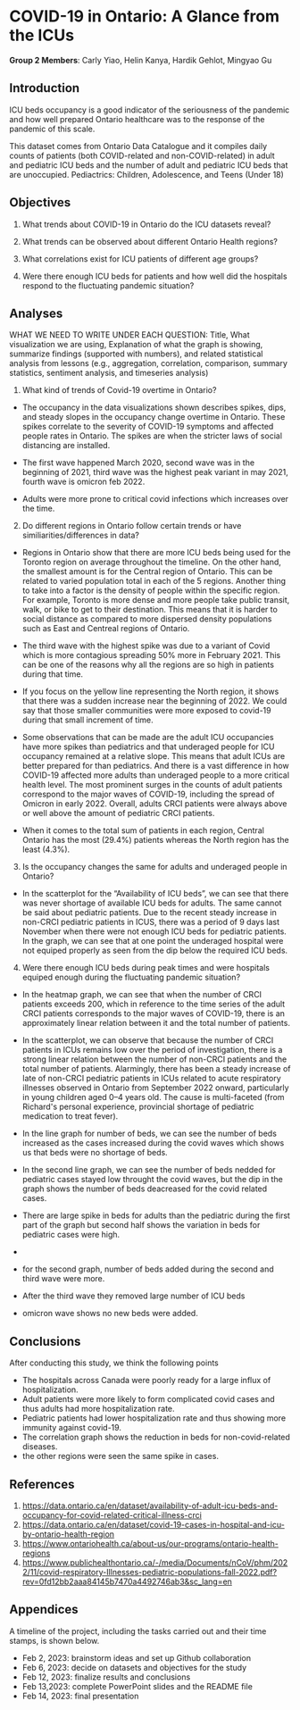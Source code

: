 # COVID-19 in Ontario: A Glance from the ICUs

**Group 2 Members**: Carly Yiao, Helin Kanya, Hardik Gehlot, Mingyao Gu

## Introduction

ICU beds occupancy is a good indicator of the seriousness of the pandemic and how well prepared Ontario healthcare was to the response of the pandemic of this scale.

This dataset comes from Ontario Data Catalogue and it compiles daily counts of patients (both COVID-related and non-COVID-related) in adult and pediatric ICU beds and the number of adult and pediatric ICU beds that are unoccupied. Pediactrics: Children, Adolescence, and Teens (Under 18)

## Objectives

1. What trends about COVID-19 in Ontario do the ICU datasets reveal?

2. What trends can be observed about different Ontario Health regions?

3. What correlations exist for ICU patients of different age groups?

4. Were there enough ICU beds for patients and how well did the hospitals respond to the fluctuating pandemic situation?

## Analyses

WHAT WE NEED TO WRITE UNDER EACH QUESTION: Title, What visualization we are using, Explanation of what the graph is showing, summarize findings (supported with numbers), and related statistical analysis from lessons (e.g., aggregation, correlation, comparison, summary statistics, sentiment analysis, and  timeseries analysis)

1. What kind of trends of Covid-19 overtime in Ontario?
- The occupancy in the data visualizations shown describes spikes, dips, and steady slopes in the occupancy change overtime in Ontario. These spikes correlate to the severity of COVID-19 symptoms and affected people rates in Ontario. The spikes are when the stricter laws of social distancing are installed. 

- The first wave happened March 2020, second wave was in the beginning of 2021, third wave was the highest peak variant in may 2021, fourth wave is omicron feb 2022. 

- Adults were more prone to critical covid infections which increases over the time.

2. Do different regions in Ontario follow certain trends or have similiarities/differences in data?
- Regions in Ontario show that there are more ICU beds being used for the Toronto region on average throughout the timeline. On the other hand, the smallest amount is for the Central region of Ontario. This can be related to varied population total in each of the 5 regions. Another thing to take into a factor is the density of people within the specific region. For example, Toronto is more dense and more people take public transit, walk, or bike to get to their destination. This means that it is harder to social distance as compared to more dispersed density populations such as East and Centreal regions of Ontario. 

- The third wave with the highest spike was due to a variant of Covid which is more contagious spreading 50% more in February 2021. This can be one of the reasons why all the regions are so high in patients during that time. 

- If you focus on the yellow line representing the North region, it shows that there was a sudden increase near the beginning of 2022. We could say that those smaller communities were more exposed to covid-19 during that small increment of time. 

- Some observations that can be made are the adult ICU occupancies have more spikes than pediatrics and that underaged people for ICU occupancy remained at a relative slope. This means that adult ICUs are better prepared for than pediatrics. And there is a vast difference in how COVID-19 affected more adults than underaged people to a more critical health level. The most prominent surges in the counts of adult patients correspond to the major waves of COVID-19, including the spread of Omicron in early 2022. Overall, adults CRCI patients were always above or well above the amount of pediatric CRCI patients.

- When it comes to the total sum of patients in each region, Central Ontario has the most (29.4%) patients whereas the North region has the least (4.3%).

3. Is the occupancy changes the same for adults and underaged people in Ontario?
- In the scatterplot for the “Availability of ICU beds”, we can see that there was never shortage of available ICU beds for adults. The same cannot be said about pediatric patients. Due to the recent steady increase in non-CRCI pediatric patients in ICUS, there was a period of 9 days last November when there were not enough ICU beds for pediatric patients. In the graph, we can see that at one point the underaged hospital were not equiped properly as seen from the dip below the required ICU beds. 

4. Were there enough ICU beds during peak times and were hospitals equiped enough during the fluctuating pandemic situation?
- In the heatmap graph, we can see that when the number of CRCI patients exceeds 200, which in reference to the time series of the adult CRCI patients corresponds to the major waves of COVID-19, there is an approximately linear relation between it and the total number of patients.

- In the scatterplot, we can observe that because the number of CRCI patients in ICUs remains low over the period of investigation, there is a strong linear relation between the number of non-CRCI patients and the total number of patients. Alarmingly, there has been a steady increase of late of non-CRCI pediatric patients in ICUs related to acute respiratory illnesses observed in Ontario from September 2022 onward, particularly in young children aged 0–4 years old. The cause is multi-faceted (from Richard's personal experience, provincial shortage of pediatric medication to treat fever).
- In the line graph for number of beds, we can see the number of beds increased as the cases increased during the covid waves which shows us that beds were no shortage of beds. 
- In the second line graph, we can see the number of beds nedded for pediatric cases stayed low throught the covid waves, but the dip in the graph shows the number of beds deacreased for the covid related cases.
- There are large spike in beds for adults than the pediatric during the first part of the graph but second half shows the variation in beds for pediatric cases were high.
- 
- for the second graph, number of beds added during the second and third wave were more.
- After the third wave they removed large number of ICU beds
-  omicron wave shows no new beds were added. 
	
## Conclusions
After conducting this study, we think the following points
- The hospitals across Canada were poorly ready for a large influx of hospitalization. 
- Adult patients were more likely to form complicated covid cases and thus adults had more hospitalization rate.
- Pediatric patients had lower hospitalization rate and thus showing more immunity against covid-19.
- The correlation graph shows the reduction in beds for non-covid-related diseases. 
- the other regions were seen the same spike in cases.

## References

1. https://data.ontario.ca/en/dataset/availability-of-adult-icu-beds-and-occupancy-for-covid-related-critical-illness-crci
2. https://data.ontario.ca/en/dataset/covid-19-cases-in-hospital-and-icu-by-ontario-health-region
3. https://www.ontariohealth.ca/about-us/our-programs/ontario-health-regions
4. https://www.publichealthontario.ca/-/media/Documents/nCoV/phm/2022/11/covid-respiratory-Illnesses-pediatric-populations-fall-2022.pdf?rev=0fd12bb2aaa84145b7470a4492746ab3&sc_lang=en

## Appendices

A timeline of the project, including the tasks carried out and their time stamps, is shown below.

- Feb 2, 2023: brainstorm ideas and set up Github collaboration
- Feb 6, 2023: decide on datasets and objectives for the study
- Feb 12, 2023: finalize results and conclusions
- Feb 13,2023: complete PowerPoint slides and the README file
- Feb 14, 2023: final presentation
